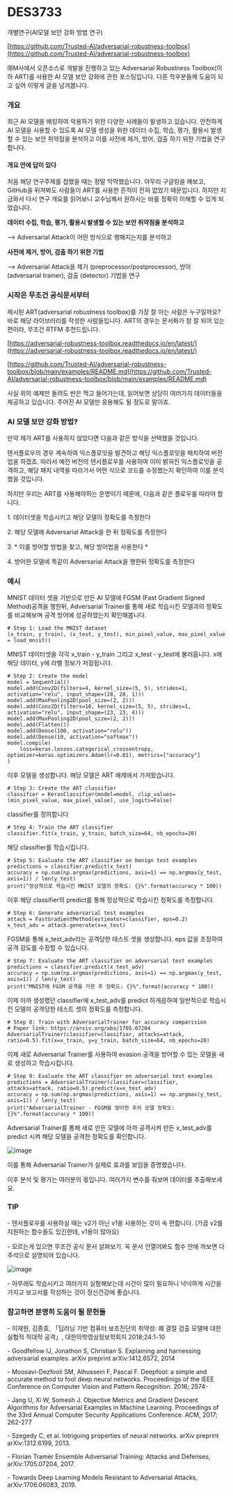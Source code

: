 # DES3733

개별연구(AI모델 보안 강화 방법 연구)

[https://github.com/Trusted-AI/adversarial-robustness-toolbox](https://github.com/Trusted-AI/adversarial-robustness-toolbox)

IBM사에서 오픈소스로 개발을 진행하고 있는 Adversarial Robustness Toolbox(이하 ART)를 사용한 AI 모델 보안 강화에 관한 포스팅입니다. 다른 학우분들께 도움이 되고 싶어 이렇게 글을 남겨봅니다.

### 개요

최근 AI 모델을 해킹하여 악용하기 위한 다양한 사례들이 발생하고 있습니다. 안전하게 AI 모델을 사용할 수 있도록 AI 모델 생성을 위한 데이터 수집, 학습, 평가, 활용시 발생할 수 있는 보안 취약점을 분석하고 이를 사전에 제거, 방어, 검출 하기 위한 기법을 연구합니다.

#### 개요 안에 답이 있다

처음 해당 연구주제를 접했을 때는 정말 막막했습니다. 아무리 구글링을 해보고, GitHub을 뒤져봐도 사람들이 ART를 사용한 흔적이 전혀 없었기 때문입니다. 하지만 지금와서 다시 연구 개요를 읽어보니 교수님께서 원하시는 바를 정확히 이해할 수 있게 되었습니다. 

**데이터 수집, 학습, 평가, 활용시 발생할 수 있는 보안 취약점을 분석하고**

\--> Adversarial Attack이 어떤 방식으로 행해지는지를 분석하고

**사전에 제거, 방어, 검출 하기 위한 기법**

\--> Adversarial Attack을 제거 (preprocessor/postprocessor), 방어 (adversarial trainer), 검출 (detector) 기법을 연구

### 시작은 무조건 공식문서부터

제시된 ART(adversarial robustness toolbox)를 가장 잘 아는 사람은 누구일까요? 바로 해당 라이브러리를 작성한 사람들입니다. 
ART의 경우는 문서화가 참 잘 되어 있는 편이라, 무조건 RTFM 추천드립니다.

[https://adversarial-robustness-toolbox.readthedocs.io/en/latest/](https://adversarial-robustness-toolbox.readthedocs.io/en/latest/)

[https://github.com/Trusted-AI/adversarial-robustness-toolbox/blob/main/examples/README.md](https://github.com/Trusted-AI/adversarial-robustness-toolbox/blob/main/examples/README.md)

사실 위의 예제만 돌려도 반은 먹고 들어가는데, 읽어보면 상당히 여러가지 데이터들을 제공하고 있습니다. 주어진 AI 모델만 응용해도 될 정도로 말이죠.

### AI 모델 보안 강화 방법?

만약 제가 ART를 사용하지 않았다면 다음과 같은 방식을 선택했을 것입니다.

텐서플로우의 경우 계속하여 익스플로잇을 발견하고 해당 익스플로잇을 패치하여 버전 업을 하겠죠. 따라서 예전 버전의 텐서플로우를 사용하여 이미 밝혀진 익스플로잇을 공격하고, 해당 패치 내역을 따라가서 어떤 식으로 코드를 수정했는지 확인하여 이를 분석했을 것입니다.

하지만 우리는 ART를 사용해야하는 운명이기 때문에, 다음과 같은 플로우를 따라야 합니다.

1\. 데이터셋을 학습시키고 해당 모델의 정확도를 측정한다

2\. 해당 모델에 Adversarial Attack을 한 뒤 정확도를 측정한다

3\. \* 이를 방어할 방법을 찾고, 해당 방어법을 사용한다 \*

4\. 방어한 모델에 똑같이 Adversarial Attack을 행한뒤 정확도를 측정한다

### 예시

MNIST 데이터 셋을 기반으로 만든 AI 모델에 FGSM (Fast Gradient Signed Method)공격을 행한뒤, Adversarial Trainer를 통해 새로 학습시킨 모델과의 정확도를 비교해보며 공격 방어에 성공하였는지 확인해봅니다.

```
# Step 1: Load the MNIST dataset
(x_train, y_train), (x_test, y_test), min_pixel_value, max_pixel_value = load_mnist()
```

MNIST 데이터셋을 각각 x\_train - y\_train 그리고 x\_test - y\_test에 불러옵니다. x에 해당 데이터, y에 라벨 정보가 저장됩니다.

```
# Step 2: Create the model
model = Sequential()
model.add(Conv2D(filters=4, kernel_size=(5, 5), strides=1, activation="relu", input_shape=(28, 28, 1)))
model.add(MaxPooling2D(pool_size=(2, 2)))
model.add(Conv2D(filters=10, kernel_size=(5, 5), strides=1, activation="relu", input_shape=(23, 23, 4)))
model.add(MaxPooling2D(pool_size=(2, 2)))
model.add(Flatten())
model.add(Dense(100, activation="relu"))
model.add(Dense(10, activation="softmax"))
model.compile(
    loss=keras.losses.categorical_crossentropy, optimizer=keras.optimizers.Adam(lr=0.01), metrics=["accuracy"]
)
```

이후 모델을 생성합니다. 해당 모델은 ART 예제에서 가져왔습니다.

```
# Step 3: Create the ART classifier
classifier = KerasClassifier(model=model, clip_values=(min_pixel_value, max_pixel_value), use_logits=False)
```

classifier를 정의합니다

```
# Step 4: Train the ART classifier
classifier.fit(x_train, y_train, batch_size=64, nb_epochs=20)
```

해당 classifier를 학습시킵니다.

```
# Step 5: Evaluate the ART classifier on benign test examples
predictions = classifier.predict(x_test)
accuracy = np.sum(np.argmax(predictions, axis=1) == np.argmax(y_test, axis=1)) / len(y_test)
print("정상적으로 학습시킨 MNIST 모델의 정확도: {}%".format(accuracy * 100))
```

이후 해당 classifier의 predict를 통해 정상적으로 학습시킨 정확도를 측정합니다.

```
# Step 6: Generate adversarial test examples
attack = FastGradientMethod(estimator=classifier, eps=0.2)
x_test_adv = attack.generate(x=x_test)
```

FGSM을 통해 x\_test\_adv라는 공격당한 테스트 셋을 생성합니다. eps 값을 조정하여 공격 강도를 수정할 수 있습니다.

```
# Step 7: Evaluate the ART classifier on adversarial test examples
predictions = classifier.predict(x_test_adv)
accuracy = np.sum(np.argmax(predictions, axis=1) == np.argmax(y_test, axis=1)) / len(y_test)
print("MNIST에 FGSM 공격을 가한 후 정확도: {}%".format(accuracy * 100))
```

이제 아까 생성했던 classifier에 x\_test\_adv를 predict 하게끔하여 일반적으로 학습시킨 모델의 공격당한 테스트 셋의 정확도를 측정합니다.

```
# Step 8: Train with AdversarialTrainer for accuracy comparision
# Paper link: https://arxiv.org/abs/1705.07204
AdversarialTrainer(classifier=classifier, attacks=attack, ratio=0.5).fit(x=x_train, y=y_train, batch_size=64, nb_epochs=20)
```

이제 새로 Adversarial Trainer를 사용하여 evasion 공격을 방어할 수 있는 모델을 새로 생성하고 학습시킵니다.

```
# Step 9: Evaluate the ART classifier on adversarial test examples
predictions = AdversarialTrainer(classifier=classifier, attacks=attack, ratio=0.5).predict(x=x_test_adv)
accuracy = np.sum(np.argmax(predictions, axis=1) == np.argmax(y_test, axis=1)) / len(y_test)
print("AdversarialTrainer - FGSM을 방어한 후의 모델 정확도: {}%".format(accuracy * 100))
```

Adversarial Trainer를 통해 새로 만든 모델에 아까 공격시켜 만든 x\_test\_adv를 predict 시켜 해당 모델을 공격한 정확도를 확인합니다.

![image](https://user-images.githubusercontent.com/13748138/126075035-da48703a-90af-4488-a795-8fecb601ee70.png)

이를 통해 Adversarial Trainer가 실제로 효과를 보임을 증명했습니다. 

이후 분석 및 평가는 여러분의 몫입니다. 여러가지 변수를 줘보며 데이터를 추출해보세요.

### TIP

\- 텐서플로우를 사용하실 때는 v2가 아닌 v1을 사용하는 것이 속 편합니다. (가끔 v2를 지원하는 함수들도 있긴한데, v1용이 많아요)

\- 모르는게 있으면 무조건 공식 문서 살펴보기. 꼭 문서 안열어봐도 함수 안에 까보면 다 주석으로 설명되어 있습니다.

![image](https://user-images.githubusercontent.com/13748138/126075044-0c786578-f782-4005-a65a-f516b228378c.png)

\- 아무래도 학습시키고 여러가지 실험해보는데 시간이 많이 필요하니 넉넉하게 시간을 가지고 보고서를 작성하는 것이 정신건강에 좋습니다.

### 참고하면 분명히 도움이 될 문헌들

\- 이재원, 김종효, 「딥러닝 기반 컴퓨터 보조진단의 취약성: 폐 결절 검출 모델에 대한 실험적 적대적 공격」, 대한의학영상정보학회지 2018;24:1-10

\- Goodfellow IJ, Jonathon S, Christian S. Explaining and harnessing adversarial examples. arXiv preprint arXiv:1412.6572, 2014

\- Moosavi-Dezfooli SM, Alhussein F, Pascal F. Deepfool: a simple and accurate method to fool deep neural networks. Proceedinigs of the IEEE Conference on Computer Vision and Pattern Recognition. 2016; 2574-

\- Jang U, Xi W, Somesh J. Objective Metrics and Gradient Descent Algorithms for Adversarial Examples in Machine Learning. Proceedings of the 33rd  Annual Computer Security Applications Conference. ACM, 2017; 262-277

\- Szegedy C, et al. Intriguing properties of neural networks. arXiv preprint arXiv:1312.6199, 2013.

\- Florian Tramèr Ensemble Adversarial Training: Attacks and Defenses, arXiv:1705.07204, 2017.

\- Towards Deep Learning Models Resistant to Adversarial Attacks, arXiv:1706.06083, 2019.
